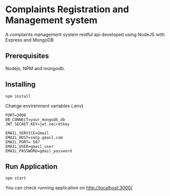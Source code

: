    # Complaints Registration and Management system
A complaints management system restful api developed using NodeJS with Express and MongoDB

## Prerequisites
Nodejs, NPM and mongodb.

## Installing
    npm install

Change envirenment variables  (.env)
    
	PORT=3000
    DB_CONNECT=your_mongodb_db
    JWT_SECRET_KEY=jwt_secretkey
	
    EMAIL_SERVICE=Gmail
    EMAIL_HOST=smtp.gmail.com
    EMAIL_PORT= 587
    EMAIL_USER=gmail_user
    EMAIL_PASSWORD=gmail_password

## Run Application

    npm start

You can check running application on 
[http://localhost:3000/](http://localhost:3000/)




